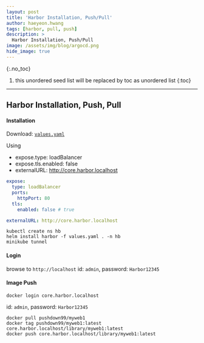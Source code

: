 ```yaml
---
layout: post
title: 'Harbor Installation, Push/Pull' 
author: haeyeon.hwang
tags: [harbor, pull, push]
description: >
  Harbor Installation, Push/Pull 
image: /assets/img/blog/argocd.png
hide_image: true
---
```



{:.no_toc}
1. this unordered seed list will be replaced by toc as unordered list
{:toc}

---

## Harbor Installation, Push, Pull

#### Installation

Download: [`values.yaml`](/assets/doc/values.yaml) 

Using 
- expose.type: loadBalancer
- expose.tls.enabled: false
- externalURL: http://core.harbor.localhost

~~~yaml
expose:
  type: loadBalancer
  ports:
    httpPort: 80
  tls:
    enabled: false # true

externalURL: http://core.harbor.localhost
~~~

~~~console
kubectl create ns hb
helm install harbor -f values.yaml . -n hb
minikube tunnel
~~~

#### Login

browse to `http://localhost`
id: `admin`, password: `Harbor12345`

#### Image Push

~~~console
docker login core.harbor.localhost
~~~
id: `admin`, password: `Harbor12345`

~~~console
docker pull pushdown99/myweb1
docker tag pushdown99/myweb1:latest core.harbor.localhost/library/myweb1:latest
docker push core.harbor.localhost/library/myweb1:latest
~~~
